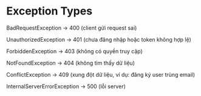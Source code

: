 # Exception Types

BadRequestException → 400 (client gửi request sai)

UnauthorizedException → 401 (chưa đăng nhập hoặc token không hợp lệ)

ForbiddenException → 403 (không có quyền truy cập)

NotFoundException → 404 (không tìm thấy dữ liệu)

ConflictException → 409 (xung đột dữ liệu, ví dụ: đăng ký user trùng email)

InternalServerErrorException → 500 (lỗi server)
